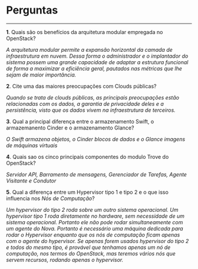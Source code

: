 # Perguntas
---

**1**. Quais são os benefícios da arquitetura modular empregada no OpenStack?

*A arquitetura modular permite a expansão horizontal da camada de infraestrutura em nuvem. Dessa forma o administrador e o implantador do sistema possem uma grande capacidade de adaptar a estrutura funcional de forma a maximizar a eficiência geral, pautados nas métricas que lhe sejam de maior importância.*

**2**. Cite uma das maiores preocupações com Clouds públicas?

*Quando se trata de clouds públicas, as principais preocupações estão relacionadas com os dados, a garantia de privacidade deles e a persistência, visto que os dados vivem na infraestrutura de terceiros.*

**3**. Qual a principal diferença entre o armazenamento Swift, o armazemanento Cinder e o armazenamento Glance?

*O Swift armazena objetos, o Cinder blocos de dados e o Glance imagens de máquinas virtuais*

**4**. Quais sao os cinco principais componentes do modulo Trove do OpenStack?

*Servidor API, Barramento de mensagens, Gerenciador de Tarefas, Agente Visitante e
Condutor*

**5**. Qual a diferença entre um Hypervisor tipo 1 e tipo 2 e o que isso influencia nos *Nós de Computação*?

*Um hypervisor do tipo 2 roda sobre um outro sistema operacional. Um hypervisor tipo 1 roda diretamente no hardware, sem necessidade de um sistema operacional. Portanto ele não pode rodar simultaneamente com um agente do Nova. Portanto é necessário uma máquina dedicada para rodar o Hypervisor enquanto que os nós de computação ficam apenas com o agente do hypervisor. Se apenas forem usados hypervisor do tipo 2 e todos do mesmo tipo, é provável que tenhamos apenas um nó de computação, nos termos do OpenStack, mas teremos vários nós que servem recursos, rodando apenas o hypervisor.*
